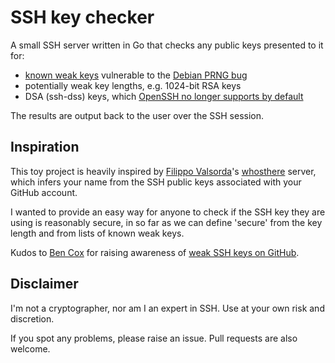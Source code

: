 # SSH key checker

A small SSH server written in Go that checks any public keys
presented to it for:

- [known weak keys][] vulnerable to the [Debian PRNG bug][]
- potentially weak key lengths, e.g. 1024-bit RSA keys
- DSA (ssh-dss) keys, which [OpenSSH no longer supports by default][]

The results are output back to the user over the SSH session.

## Inspiration

This toy project is heavily inspired by [Filippo Valsorda][]'s [whosthere][] server,
which infers your name from the SSH public keys associated with your GitHub account.

I wanted to provide an easy way for anyone to check if the SSH key they are using
is reasonably secure, in so far as we can define 'secure' from the key length
and from lists of known weak keys.

Kudos to [Ben Cox][] for raising awareness of [weak SSH keys on GitHub][].

## Disclaimer

I'm not a cryptographer, nor am I an expert in SSH. Use at your own risk and discretion.

If you spot any problems, please raise an issue. Pull requests are also welcome.

[known weak keys]: https://github.com/g0tmi1k/debian-ssh
[Debian PRNG bug]: https://www.debian.org/security/2008/dsa-1571
[Filippo Valsorda]: https://twitter.com/FiloSottile
[whosthere]: https://github.com/FiloSottile/whosthere
[Ben Cox]: https://twitter.com/Benjojo12
[weak SSH keys on GitHub]: https://blog.benjojo.co.uk/post/auditing-github-users-keys
[OpenSSH no longer supports by default]: http://www.openssh.com/txt/release-7.0
